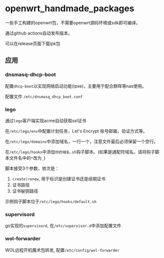 # openwrt_handmade_packages

一些手工构建的openwrt包，不需要openwrt源码环境或sdk即可编译。

通过github actions自动发布版本。

可以在release页面下载ipk包

## 应用

### dnsmasq-dhcp-boot

配置`dhcp-boot`以实现网络启动功能(ipxe)，主要用于配合群晖等nas使用。

配置文件 `/etc/dnsmasq_dhcp_boot.conf`

### lego

通过`lego`客户端实现acme自动获取ssl证书

在`/etc/lego/env`中配置计划任务，Let's Encrypt 账号邮箱，验证方式等。

在`/etc/lego/domains`中添加域名，一行一个，注意文件最后必须保留一个空行。

在`/etc/lego/hooks`中添加`你的域名.sh`钩子脚本。(如果是通配符域名，请将钩子脚本文件名中的`*`改为`_`)

脚本接受3个参数，依次是：

1. `create|renew`, 用于标识是创建证书还是续期证书
2. 证书路径
3. 证书秘钥路径

示例钩子脚本位于`/etc/lego/hooks/default.sh`

### supervisord

go实现的`supervisord`, 在`/etc/supervisor.d`中添加配置文件

### wol-forwarder

WOL远程开机魔术包转发, 配置`/etc/config/wol-forwarder`
